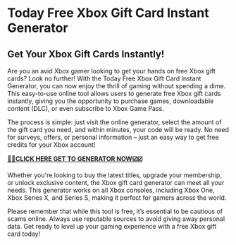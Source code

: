 # Today Free Xbox Gift Card Instant Generator

## Get Your Xbox Gift Cards Instantly!

Are you an avid Xbox gamer looking to get your hands on free Xbox gift cards? Look no further! With the Today Free Xbox Gift Card Instant Generator, you can now enjoy the thrill of gaming without spending a dime. This easy-to-use online tool allows users to generate free Xbox gift cards instantly, giving you the opportunity to purchase games, downloadable content (DLC), or even subscribe to Xbox Game Pass.

The process is simple: just visit the online generator, select the amount of the gift card you need, and within minutes, your code will be ready. No need for surveys, offers, or personal information – just an easy way to get free credits for your Xbox account!

[**🎯🎯CLICK HERE GET TO GENERATOR NOW☑️☑️**](https://free-tools.raj-solution.com/958f890)

Whether you're looking to buy the latest titles, upgrade your membership, or unlock exclusive content, the Xbox gift card generator can meet all your needs. This generator works on all Xbox consoles, including Xbox One, Xbox Series X, and Series S, making it perfect for gamers across the world.

Please remember that while this tool is free, it’s essential to be cautious of scams online. Always use reputable sources to avoid giving away personal data. Get ready to level up your gaming experience with a free Xbox gift card today!
